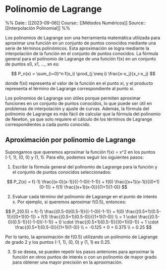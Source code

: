 # Polinomio de Lagrange

%%
Date:: [[2023-09-06]]
Course:: [[Métodos Numéricos]]
Source:: [[Interpolación Polinomial]]
%%

Los polinomios de Lagrange son una herramienta matemática utilizada para aproximar una función en un conjunto de puntos conocidos mediante una serie de términos polinómicos. Esta aproximación se logra mediante la interpolación de la función en el conjunto de puntos conocidos. La fórmula general para el polinomio de Lagrange de una función f(x) en un conjunto de puntos x0, x1, ..., xn es:

$$
P_n(x) = \sum_{i=0}^n f(x_i) \prod_{j \neq i} \frac{x-x_j}{x_i-x_j}
$$

donde f(xi) representa el valor de la función en el punto xi, y el producto representa el término de Lagrange correspondiente al punto xi.

Los polinomios de Lagrange son útiles porque permiten aproximar funciones en un conjunto de puntos conocidos, lo que puede ser útil en problemas de interpolación y ajuste de curvas. Además, la fórmula del polinomio de Lagrange es más fácil de calcular que la fórmula del polinomio de Newton, ya que solo requiere el cálculo de los términos de Lagrange correspondientes a cada punto conocido.

## Aproximación por polinomio de Lagrange

Supongamos que queremos aproximar la función f(x) = x^2 en los puntos (-1, 1), (0, 0) y (1, 1). Para ello, podemos seguir los siguientes pasos:

1. Escribir la fórmula general del polinomio de Lagrange para la función y el conjunto de puntos conocidos seleccionados:

$$
P_2(x) = f(-1) \frac{(x-0)(x-1)}{(-1-0)(-1-1)} + f(0) \frac{(x+1)(x-1)}{(0+1)(0-1)} + f(1) \frac{(x+1)(x-0)}{(1+1)(1-0)}
$$

2. Evaluar cada término del polinomio de Lagrange en el punto de interés x. Por ejemplo, si queremos aproximar f(0.5), entonces:

$$
P_2(0.5) = f(-1) \frac{(0.5-0)(0.5-1)}{(-1-0)(-1-1)} + f(0) \frac{(0.5+1)(0.5-1)}{(0+1)(0-1)} + f(1) \frac{(0.5+1)(0.5-0)}{(1+1)(1-0)} \\
= 1 \cdot \frac{(0.5-0)(0.5-1)}{(-1-0)(-1-1)} + 0 \cdot \frac{(0.5+1)(0.5-1)}{(0+1)(0-1)} + 1 \cdot \frac{(0.5+1)(0.5-0)}{(1+1)(1-0)} \\
= -0.125 + 0 + 0.375 \\
= 0.25
$$

Por lo tanto, la aproximación de f(0.5) utilizando un polinomio de Lagrange de grado 2 y los puntos (-1, 1), (0, 0) y (1, 1) es 0.25.

3. Si se desea, se pueden repetir los pasos anteriores para aproximar la función en otros puntos de interés o con un polinomio de mayor grado para obtener una mayor precisión en la aproximación.

